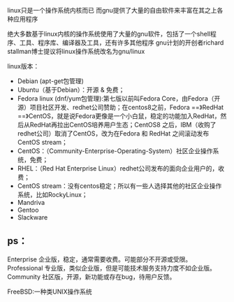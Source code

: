 linux只是一个操作系统内核而已
而gnu提供了大量的自由软件来丰富在其之上各种应用程序

绝大多数基于linux内核的操作系统使用了大量的gnu软件，包括了一个shell程序、工具、程序库、编译器及工具，还有许多其他程序
gnu计划的开创者richard stallman博士提议将linux操作系统改名为gnu/linux

linux版本：
- Debian (apt-get包管理)
- Ubuntu（基于Debian）：开源 & 免费；
- Fedora linux (dnf/yum包管理):第七版以前叫Fedora Core，由Fedora（开源）项目社区开发、redhet公司赞助；在centos8之前，Fedora ==》RedHat ==》CentOS，就是说Fedora更像是一个小白鼠，稳定的功能加入RedHat，然后从RedHat再拉出CentOS培养用户生态；CentOS8 之后，IBM（收购了redhet公司）取消了CentOS，改为在Fedora 和 RedHat 之间滚动发布CentOS stream；
- CentOS：（Community-Enterprise-Operating-System）社区企业操作系统，免费；
- RHEL：（Red Hat Enterprise Linux）redhet公司发布的面向企业用户的，收费；
- CentOS stream：没有centos稳定；所以有一些人选择其他的社区企业操作系统，比如RockyLinux；
- Mandriva
- Gentoo
- Slackware

## ps：
Enterprise
企业版，稳定，通常需要收费。可能部分不开源或受限。
Professional
专业版，类似企业版，但是可能技术服务支持力度不如企业版。
Community
社区版，开源，新功能或存在bug，待用户反馈。

FreeBSD:一种类UNIX操作系统